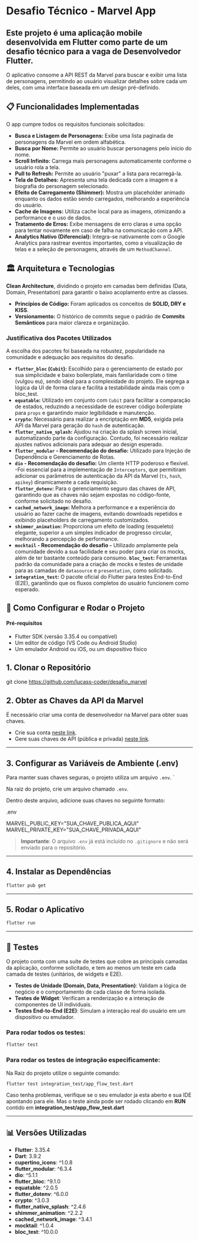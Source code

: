 # Desafio Técnico - Marvel App

Este projeto é uma aplicação mobile desenvolvida em Flutter como parte de um desafio técnico para a vaga de Desenvolvedor Flutter. 
-
O aplicativo consome a API REST da Marvel para buscar e exibir uma lista de personagens, permitindo ao usuário visualizar detalhes sobre cada um deles, com uma interface baseada em um design pré-definido.

## 📋 Funcionalidades Implementadas

O app cumpre todos os requisitos funcionais solicitados: 

* **Busca e Listagem de Personagens:** Exibe uma lista paginada de personagens da Marvel em ordem alfabética. 
* **Busca por Nome:** Permite ao usuário buscar personagens pelo início do nome.
* **Scroll Infinito:** Carrega mais personagens automaticamente conforme o usuário rola a tela.
* **Pull to Refresh:** Permite ao usuário "puxar" a lista para recarregá-la.
* **Tela de Detalhes:** Apresenta uma tela dedicada com a imagem e a biografia do personagem selecionado. 
* **Efeito de Carregamento (Shimmer):** Mostra um placeholder animado enquanto os dados estão sendo carregados, melhorando a experiência do usuário.
* **Cache de Imagens:** Utiliza cache local para as imagens, otimizando a performance e o uso de dados.
* **Tratamento de Erros:** Exibe mensagens de erro claras e uma opção para tentar novamente em caso de falha na comunicação com a API. 
* **Analytics Nativo (Diferencial):** Integra-se nativamente com o Google Analytics para rastrear eventos importantes, como a visualização de telas e a seleção de personagens, através de um `MethodChannel`. 

## 🏛️ Arquitetura e Tecnologias

**Clean Architecture**, dividindo o projeto em camadas bem definidas (Data, Domain, Presentation) para garantir o baixo acoplamento entre as classes. 
* **Princípios de Código:** Foram aplicados os conceitos de **SOLID, DRY e KISS**. 
* **Versionamento:** O histórico de commits segue o padrão de **Commits Semânticos** para maior clareza e organização. 

### Justificativa dos Pacotes Utilizados

 A escolha dos pacotes foi baseada na robustez, popularidade na comunidade e adequação aos requisitos do desafio. 
* **`flutter_bloc` (`Cubit`):** Escolhido para o gerenciamento de estado por sua simplicidade e baixo boilerplate, mais famliaridade com o time (vulgou eu), sendo ideal para a complexidade do projeto. Ele segrega a lógica da UI de forma clara e facilita a testabilidade ainda mais com o bloc_test. 
* **`equatable`:** Utilizado em conjunto com `Cubit` para facilitar a comparação de estados, reduzindo a necessidade de escrever código boilerplate para `props` e garantindo maior legibilidade e manutenção. 
* **`crypto`:** Necessário para realizar a encriptação em **MD5**, exigida pela API da Marvel para geração do `hash` de autenticação. 
* **`flutter_native_splash`:** Ajudou na criação da splash screen inicial, automatizando parte da configuração. Contudo, foi necessário realizar ajustes nativos adicionais para adequar ao design esperado. 
* **`flutter_modular` - Recomendação do desafio:** Utilizado para Injeção de Dependência e Gerenciamento de Rotas. 
* **`dio` - Recomendação do desafio:** Um cliente HTTP poderoso e flexível. -Foi essencial para a implementação de `Interceptors`, que permitiram adicionar os parâmetros de autenticação da API da Marvel (`ts`, `hash`, `apikey`) dinamicamente a cada requisição. 
* **`flutter_dotenv`:** Para o gerenciamento seguro das chaves de API, garantindo que as chaves não sejam expostas no código-fonte, conforme solicitado no desafio. 
* **`cached_network_image`:** Melhora a performance e a experiência do usuário ao fazer cache de imagens, evitando downloads repetidos e exibindo placeholders de carregamento customizados.
* **`shimmer_animation`:** Proporciona um efeito de loading (esqueleto) elegante, superior a um simples indicador de progresso circular, melhorando a percepção de performance.
* **`mocktail` - Recomendação do desafio -**  Utilizado amplamente pela comunidade devido a sua facilidade e seu poder para criar os mocks, além de ter bastante conteúdo para consumo.
**`bloc_test`:** Ferramentas padrão da comunidade para a criação de mocks e testes de unidade para as camadas de `datasource` e `presentation`, como solicitado. 
* **`integration_test`:** O pacote oficial do Flutter para testes End-to-End (E2E), garantindo que os fluxos completos do usuário funcionem como esperado.

## 🚀 Como Configurar e Rodar o Projeto

#### Pré-requisitos
* Flutter SDK (versão 3.35.4 ou compatível)
* Um editor de código (VS Code ou Android Studio)
* Um emulador Android ou iOS, ou um dispositivo físico

## 1. Clonar o Repositório

git clone <https://github.com/lucass-coder/desafio_marvel>

## 2. Obter as Chaves da API da Marvel
É necessário criar uma conta de desenvolvedor na Marvel para obter suas chaves.  

- Crie sua conta [neste link](https://developer.marvel.com/).  
- Gere suas chaves de API (pública e privada) [neste link](https://developer.marvel.com/account).  

---

## 3. Configurar as Variáveis de Ambiente (.env)
Para manter suas chaves seguras, o projeto utiliza um arquivo `.env`.  `

Na raiz do projeto, crie um arquivo chamado `.env`.  

Dentro deste arquivo, adicione suas chaves no seguinte formato:

.env

MARVEL_PUBLIC_KEY="SUA_CHAVE_PUBLICA_AQUI"
MARVEL_PRIVATE_KEY="SUA_CHAVE_PRIVADA_AQUI"

> **Importante**: O arquivo `.env` já está incluído no `.gitignore` e não será enviado para o repositório.  
---

## 4. Instalar as Dependências
```bash
flutter pub get
```

---

## 5. Rodar o Aplicativo
```bash
flutter run
```

---

## 🧪 Testes
O projeto conta com uma suíte de testes que cobre as principais camadas da aplicação, conforme solicitado, e tem ao menos um teste em cada camada de testes (unitários, de widgets e E2E).  

- **Testes de Unidade (Domain, Data, Presentation)**: Validam a lógica de negócio e o comportamento de cada classe de forma isolada.  
- **Testes de Widget**: Verificam a renderização e a interação de componentes de UI individuais.  
- **Testes End-to-End (E2E)**: Simulam a interação real do usuário em um dispositivo ou emulador.  

### Para rodar todos os testes:
```bash
flutter test
```

### Para rodar os testes de integração especificamente:
Na Raiz do projeto utilize o seguinte comando:
```bash
flutter test integration_test/app_flow_test.dart
```
Caso tenha problemas, verifique se o seu emulador ja esta aberto e sua IDE apontando para ele. Mas o teste ainda pode ser rodado clicando em **RUN** contido em **integration_test/app_flow_test.dart**


---

## 📊 Versões Utilizadas
- **Flutter**: 3.35.4  
- **Dart**: 3.9.2  
- **cupertino_icons**: ^1.0.8  
- **flutter_modular**: ^6.3.4  
- **dio**: ^5.1.1  
- **flutter_bloc**: ^9.1.0  
- **equatable**: ^2.0.5  
- **flutter_dotenv**: ^6.0.0  
- **crypto**: ^3.0.3  
- **flutter_native_splash**: ^2.4.6  
- **shimmer_animation**: ^2.2.2  
- **cached_network_image**: ^3.4.1  
- **mocktail**: ^1.0.4  
- **bloc_test**: ^10.0.0  
